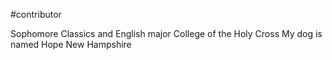 #contributor

Sophomore
Classics and English major
College of the Holy Cross
My dog is named Hope
New Hampshire
